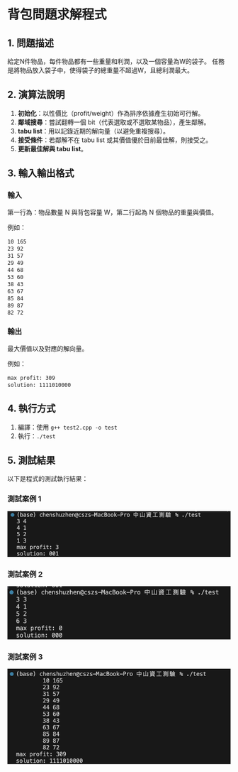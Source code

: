 # 背包問題求解程式

## 1. 問題描述
給定N件物品，每件物品都有一些重量和利潤，以及一個容量為W的袋子。 任務是將物品放入袋子中，使得袋子的總重量不超過W，且總利潤最大。

## 2. 演算法說明
1. **初始化**：以性價比（profit/weight）作為排序依據產生初始可行解。
2. **鄰域搜尋**：嘗試翻轉一個 bit（代表選取或不選取某物品），產生鄰解。
3. **tabu list**：用以記錄近期的解向量（以避免重複搜尋）。
4. **接受條件**：若鄰解不在 tabu list 或其價值優於目前最佳解，則接受之。
5. **更新最佳解與 tabu list**。

## 3. 輸入輸出格式
### 輸入
第一行為：物品數量 N 與背包容量 W，第二行起為 N 個物品的重量與價值。

例如：
```
10 165
23 92
31 57
29 49
44 68
53 60
38 43
63 67
85 84
89 87
82 72
```

### 輸出
最大價值以及對應的解向量。

例如：
```
max profit: 309
solution: 1111010000
```

## 4. 執行方式
1. 編譯：使用 `g++ test2.cpp -o test`
2. 執行：`./test`

## 5. 測試結果
以下是程式的測試執行結果：

### 測試案例 1
![測試案例 1](images/test1.png)

### 測試案例 2
![測試案例 2](images/test2.png)

### 測試案例 3
![測試案例 3](images/test3.png)
